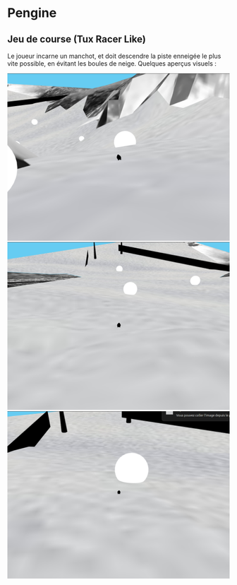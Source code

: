 # Pengine
## Jeu de course (Tux Racer Like)

Le joueur incarne un manchot, et doit descendre la piste enneigée le plus vite possible, en évitant les boules de neige. 
Quelques aperçus visuels : 


![alt text](https://github.com/nicolas-lcn/Pengine/blob/main/screens/pengine0.png)
![alt text](https://github.com/nicolas-lcn/Pengine/blob/main/screens/pengine1.png)
![alt text](https://github.com/nicolas-lcn/Pengine/blob/main/screens/pengine2.png)

